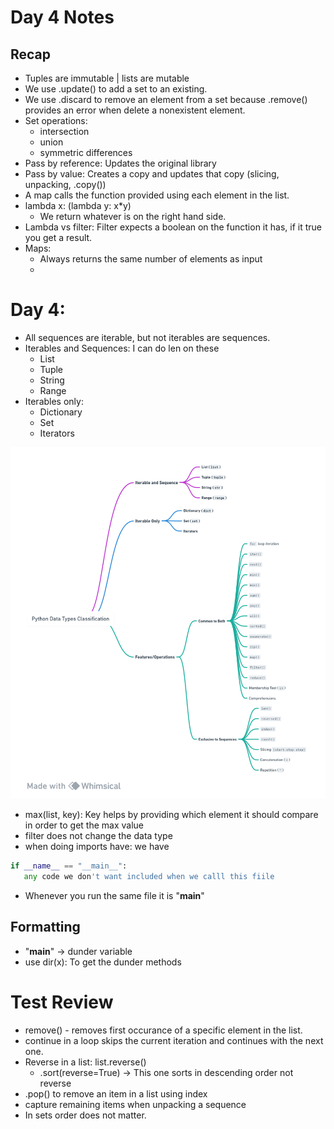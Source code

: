 # Day 4 Notes
## Recap
- Tuples are immutable | lists are mutable
- We use .update() to add a set to an existing.
- We use .discard to remove an element from a set because .remove() provides an error when delete a nonexistent element.
- Set operations: 
    - intersection
    - union
    - symmetric differences
- Pass by reference: Updates the original library
- Pass by value: Creates a copy and updates that copy (slicing, unpacking, .copy())
- A map calls the function provided using each element in the list.
- lambda x: (lambda y: x*y)
    - We return whatever is on the right hand side.
- Lambda vs filter: Filter expects a boolean on the function it has, if it true you get a result.
- Maps:
    - Always returns the same number of elements as input
    - 

# Day 4:
- All sequences are iterable, but not iterables are sequences.
- Iterables and Sequences: I can do len on these
    - List
    - Tuple
    - String
    - Range
- Iterables only:
    - Dictionary
    - Set
    - Iterators

 ![Alt text](image.png)

 - max(list, key): Key helps by providing which element it should compare in order to get the max value
 - filter does not change the data type
 - when doing imports have: we have 
 ```python
 if __name__ == "__main__":
    any code we don't want included when we calll this fiile
```
- Whenever you run the same file it is "__main__"

## Formatting
- "__main__" -> dunder variable
- use dir(x): To get the dunder methods 

# Test Review
- remove() - removes first occurance of a specific element in the list.
- continue in a loop skips the current iteration and continues with the next one.
- Reverse in a list: list.reverse()
    - .sort(reverse=True) -> This one sorts in descending order not reverse
- .pop() to remove an item in a list using index
- capture remaining items when unpacking a sequence
- In sets order does not matter.